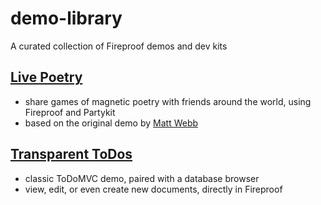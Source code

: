 # demo-library
A curated collection of Fireproof demos and dev kits

## [Live Poetry](https://github.com/fireproof-storage/sketch-magnetic-poetry)
- share games of magnetic poetry with friends around the world, using Fireproof and Partykit
- based on the original demo by [Matt Webb](https://github.com/genmon)

## [Transparent ToDos](https://fireproof.storage/try-free/)
- classic ToDoMVC demo, paired with a database browser
- view, edit, or even create new documents, directly in Fireproof

## 
